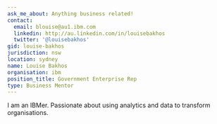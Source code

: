 ```yaml
---
ask_me_about: Anything business related!
contact:
  email: blouise@au1.ibm.com
  linkedin: http://au.linkedin.com/in/louisebakhos
  twitter: '@louisebakhos'
gid: louise-bakhos
jurisdiction: nsw
location: sydney
name: Louise Bakhos
organisation: ibm
position_title: Government Enterprise Rep
type: Business Mentor
---
```


I am an IBMer. Passionate about using analytics and data to transform organisations.